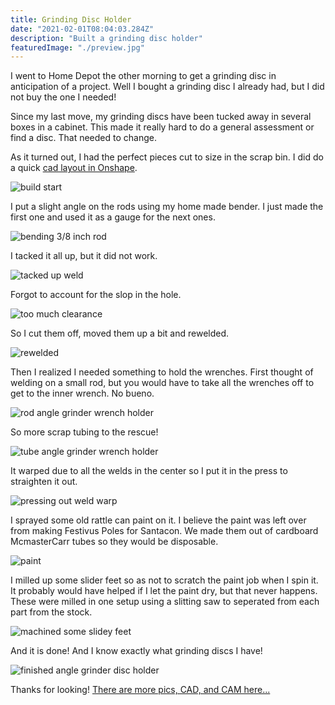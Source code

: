 ```yaml
---
title: Grinding Disc Holder
date: "2021-02-01T08:04:03.284Z"
description: "Built a grinding disc holder"
featuredImage: "./preview.jpg"
---
```


I went to Home Depot the other morning to get a grinding disc in anticipation of a project. Well I bought a grinding disc I already had, but I did not buy the one I needed!

Since my last move, my grinding discs have been tucked away in several boxes in a cabinet. This made it really hard to do a general assessment or find a disc. That needed to change.

As it turned out, I had the perfect pieces cut to size in the scrap bin. I did do a quick <a href="https://cad.onshape.com/documents/051d3a49fa876088d094ccb1/w/1890f058e50a78405dbb7900/e/8f715ca3e3cd102d16f5364b" target="_blank">cad layout in Onshape</a>.

![build start](./pic1.jpg)

I put a slight angle on the rods using my home made bender. I just made the first one and used it as a gauge for the next ones.

![bending 3/8 inch rod](./pic2.jpg)

I tacked it all up, but it did not work.

![tacked up weld](./pic3.jpg)

Forgot to account for the slop in the hole.

![too much clearance](./pic4.jpg)

So I cut them off, moved them up a bit and rewelded.

![rewelded](./pic5.jpg)

Then I realized I needed something to hold the wrenches. First thought of welding on a small rod, but you would have to take all the wrenches off to get to the inner wrench. No bueno.

![rod angle grinder wrench holder](./pic6.jpg)

So more scrap tubing to the rescue!

![tube angle grinder wrench holder](./pic7.jpg)

It warped due to all the welds in the center so I put it in the press to straighten it out.

![pressing out weld warp](./pic8.jpg)

I sprayed some old rattle can paint on it. I believe the paint was left over from making Festivus Poles for Santacon. We made them out of cardboard McmasterCarr tubes so they would be disposable.

![paint](./pic9.jpg)

I milled up some slider feet so as not to scratch the paint job when I spin it. It probably would have helped if I let the paint dry, but that never happens. These were milled in one setup using a slitting saw to seperated from each part from the stock.

![machined some slidey feet](./pic10.jpg)

And it is done! And I know exactly what grinding discs I have!

![finished angle grinder disc holder](./pic11.jpg)

Thanks for looking! <a href="https://cad.onshape.com/documents/051d3a49fa876088d094ccb1/w/1890f058e50a78405dbb7900/e/8f715ca3e3cd102d16f5364b" target="_blank">There are more pics, CAD, and CAM here...</a>
